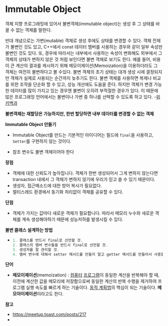# Immutable Object

객체 지향 프로그래밍에 있어서 불변객체(immutable object)는 생성 후 그 상태를 바꿀 수 없는 객체를 말한다.

반대 개념으로는 가변(mutable) 객체로 생성 후에도 상태를 변경할 수 있다. 객체 전체가 불변인 것도 있고, C++에서 const 데이터 멤버를 사용하는 경우와 같이 일부 속성만 불변인 것도 있다. 또, 경우에 따라서는 내부에서 사용하는 속성이 변화해도 외부에서 그 객체의 상태가 변하지 않은 것 처럼 보인다면 불변 객체로 보기도 한다. 예를 들어, 비용이 큰 계산의 결과를 캐시하기 위해 메모이제이션(Memoization)을 이용하더라도 그 객체는 여전히 불변하다고 볼 수있다. 불변 객체의 초기 상태는 대개 생성 시에 결정되지만 객체가 실제로 사용되는 순간까지 늦추기도 한다.
불변 객체를 사용하면 복제나 비교를 위한 조작을 단순화 할 수 있고, 성능 개선에도 도움을 준다. 하지만 객체가 변경 가능한 데이터를 많이 가지고 있는 경우엔 불변이 오히려 부적절한 경우가 있다. 이 때문에 많은 프로그래밍 언어에서는 불변이나 가변 중 하나를 선택할 수 있도록 하고 있다.
-[위키백과](https://ko.wikipedia.org/wiki/불변객체)



**불변객체는 재할당은 가능하지만, 한번 할당하면 내부 데이터를 변경할 수 없는 객체**

**Immutable Object 만들기**

- Immutable Object를 만드는 기본적인 아이디어는 필드에 `final`을 사용하고, `Setter`를 구현하지 않는 것이다.

- 참조 변수도 불변 객체이어야 한다



**장점**

- 객체에 대한 신뢰도가 높아집니다. 객체가 한번 생성되어서 그게 변하지 않는다면 transaction 내에서 그 객체가 변하지 않기에 우리가 믿고 쓸 수 있기 때문이다.
- 생성자, 접근메소드에 대한 방어 복사가 필요없다.
- 멀티스레드 환경에서 동기화 처리없이 객체를 공유할 수 있다.

**단점**

- 객체가 가지는 값마다 새로운 객체가 필요합니다. 따라서 메모리 누수와 새로운 객체를 계속 생성해야하기 때문에 성능저하를 발생시킬 수 있다.



**불변 클래스 설계하는 방법**

- ```javascript
  1. 클래스를 반드시 final로 선언할 것. 
  2. 클래스의 멤버 변수들을 반드시 final로 선언할 것. 
  3. 생성자를 잘 관리할 것. 
  4. 멤버 변수에 대해서 setter 메서드를 만들지 말고 getter 메서드를 만들어서 사용할 것.
  ```

**단어**

- **메모이제이션**(memoization) : [컴퓨터](https://ko.wikipedia.org/wiki/컴퓨터) [프로그램](https://ko.wikipedia.org/wiki/컴퓨터_프로그램)이 동일한 계산을 반복해야 할 때, 이전에 계산한 값을 메모리에 저장함으로써 동일한 계산의 반복 수행을 제거하여 프로그램 실행 속도를 빠르게 하는 기술이다. [동적 계획법](https://ko.wikipedia.org/wiki/동적_계획법)의 핵심이 되는 기술이다. **메모아이제이션**이라고도 한다.



**참고**

- https://meetup.toast.com/posts/217
- 